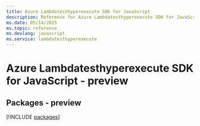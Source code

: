 ```yaml
---
title: Azure Lambdatesthyperexecute SDK for JavaScript
description: Reference for Azure Lambdatesthyperexecute SDK for JavaScript
ms.date: 05/14/2025
ms.topic: reference
ms.devlang: javascript
ms.service: lambdatesthyperexecute
---
```

# Azure Lambdatesthyperexecute SDK for JavaScript - preview
## Packages - preview
[!INCLUDE [packages](lambdatesthyperexecute-index.md)]